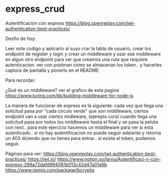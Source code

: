 # express_crud

Autentificación con express
https://blog.openreplay.com/jwt-authentication-best-practices/

Desfio de hoy:

Leer este codigo y aplicarlo al suyo crar la tabla de usuario, crear los endpoint de register y login y crear un middleware y usar ese middleware en algun otro endpoint para ver que creamos una ruta que requiere autenticacion. ver con postman como se almacenan los token.. y hacerles captura de pantalla y ponerlo en el README

Para recordar:

¿Qué es un middleware? ver el grafico de esta pagina https://www.turing.com/kb/building-middleware-for-node-js

La manera de funcionar de express es la siguiente: cada vez que llega una solicitud pasa por "cada circulo verde" que son middleware, ciertos endpoint van a usar ciertos midleware, (ejemplo cors) cuando llega una solicitud pasa por todos los middleware hasta el final y se pasa la pelota con next.. para este ejercicio hacemos un middleware para ver si esta autenticado.. si no hay autentificacion no puede seguir adelante y retorna un 403 diciendo que no tienes para entrar.. si existe el token, podemos seguir.

Páginas para ver: https://blog.openreplay.com/jwt-authentication-best-practices/ https://jwt.io/ https://www.notion.so/larnu/Autentificaci-n-con-express-299a72dafd994081b013c42d47a01a9b https://www.npmjs.com/package/bcryptjs

